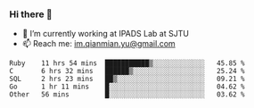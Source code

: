 ### Hi there 👋

- 🔭 I’m currently working at IPADS Lab at SJTU
- 📫 Reach me: im.qianmian.yu@gmail.com

<!--START_SECTION:waka-->
```text
Ruby    11 hrs 54 mins  ███████████▒░░░░░░░░░░░░░   45.85 % 
C       6 hrs 32 mins   ██████▒░░░░░░░░░░░░░░░░░░   25.24 % 
SQL     2 hrs 23 mins   ██▒░░░░░░░░░░░░░░░░░░░░░░   09.21 % 
Go      1 hr 11 mins    █░░░░░░░░░░░░░░░░░░░░░░░░   04.62 % 
Other   56 mins         █░░░░░░░░░░░░░░░░░░░░░░░░   03.62 % 
```
<!--END_SECTION:waka-->

<!--
**yqmmm/yqmmm** is a ✨ _special_ ✨ repository because its `README.md` (this file) appears on your GitHub profile.

Here are some ideas to get you started:

- 🔭 I’m currently working on ...
- 🌱 I’m currently learning ...
- 👯 I’m looking to collaborate on ...
- 🤔 I’m looking for help with ...
- 💬 Ask me about ...
- 📫 How to reach me: ...
- 😄 Pronouns: ...
- ⚡ Fun fact: ...
-->
